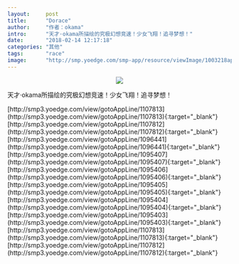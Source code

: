 ```yaml
---
layout:     post
title:      "Dorace"
author:     "作者：okama"
intro:      "天才·okama所描绘的究极幻想竞速！少女飞翔！追寻梦想！"
date:       "2018-02-14 12:17:18"
categories: "其他"
tags:       "race"
image:      "http://smp.yoedge.com/smp-app/resource/viewImage/1003218appline.png"
---
```

<div style="text-align: center">
<p><img src="http://smp.yoedge.com/smp-app/resource/viewImage/1003218appline.png"/></p>
</div>
<p class="post-meta">
<span>天才·okama所描绘的究极幻想竞速！少女飞翔！追寻梦想！</span>
</p>
[http://smp3.yoedge.com/view/gotoAppLine/1107813](http://smp3.yoedge.com/view/gotoAppLine/1107813){:target="_blank"}
[http://smp3.yoedge.com/view/gotoAppLine/1107812](http://smp3.yoedge.com/view/gotoAppLine/1107812){:target="_blank"}
[http://smp3.yoedge.com/view/gotoAppLine/1096441](http://smp3.yoedge.com/view/gotoAppLine/1096441){:target="_blank"}
[http://smp3.yoedge.com/view/gotoAppLine/1095407](http://smp3.yoedge.com/view/gotoAppLine/1095407){:target="_blank"}
[http://smp3.yoedge.com/view/gotoAppLine/1095406](http://smp3.yoedge.com/view/gotoAppLine/1095406){:target="_blank"}
[http://smp3.yoedge.com/view/gotoAppLine/1095405](http://smp3.yoedge.com/view/gotoAppLine/1095405){:target="_blank"}
[http://smp3.yoedge.com/view/gotoAppLine/1095404](http://smp3.yoedge.com/view/gotoAppLine/1095404){:target="_blank"}
[http://smp3.yoedge.com/view/gotoAppLine/1095403](http://smp3.yoedge.com/view/gotoAppLine/1095403){:target="_blank"}
[http://smp3.yoedge.com/view/gotoAppLine/1107813](http://smp3.yoedge.com/view/gotoAppLine/1107813){:target="_blank"}
[http://smp3.yoedge.com/view/gotoAppLine/1107812](http://smp3.yoedge.com/view/gotoAppLine/1107812){:target="_blank"}


